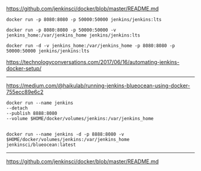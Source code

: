 
https://github.com/jenkinsci/docker/blob/master/README.md


    docker run -p 8080:8080 -p 50000:50000 jenkins/jenkins:lts

    docker run -p 8080:8080 -p 50000:50000 -v jenkins_home:/var/jenkins_home jenkins/jenkins:lts

    docker run -d -v jenkins_home:/var/jenkins_home -p 8080:8080 -p 50000:50000 jenkins/jenkins:lts



https://technologyconversations.com/2017/06/16/automating-jenkins-docker-setup/


--------------------------------------------------------------------------------

https://medium.com/@haikulab/running-jenkins-blueocean-using-docker-755ecc89e6c2


    docker run --name jenkins
    --detach
    --publish 8888:8080
    --volume $HOME/docker/volumes/jenkins:/var/jenkins_home


    docker run --name jenkins -d -p 8888:8080 -v $HOME/docker/volumes/jenkins:/var/jenkins_home jenkinsci/blueocean:latest


--------------------------------------------------------------------------------

https://github.com/jenkinsci/docker/blob/master/README.md
